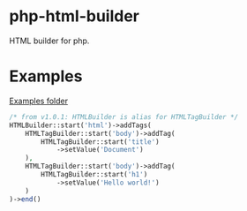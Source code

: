 # php-html-builder
HTML builder for php.

# Examples
[Examples folder](https://github.com/GDenisC/php-html-builder/tree/master/examples)

```php
/* from v1.0.1: HTMLBuilder is alias for HTMLTagBuilder */
HTMLBuilder::start('html')->addTags(
    HTMLTagBuilder::start('body')->addTag(
        HTMLTagBuilder::start('title')
            ->setValue('Document')
    ),
    HTMLTagBuilder::start('body')->addTag(
        HTMLTagBuilder::start('h1')
            ->setValue('Hello world!')
    )
)->end()
```
